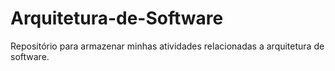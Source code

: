 # Arquitetura-de-Software
 Repositório para armazenar minhas atividades relacionadas a arquitetura de software.
